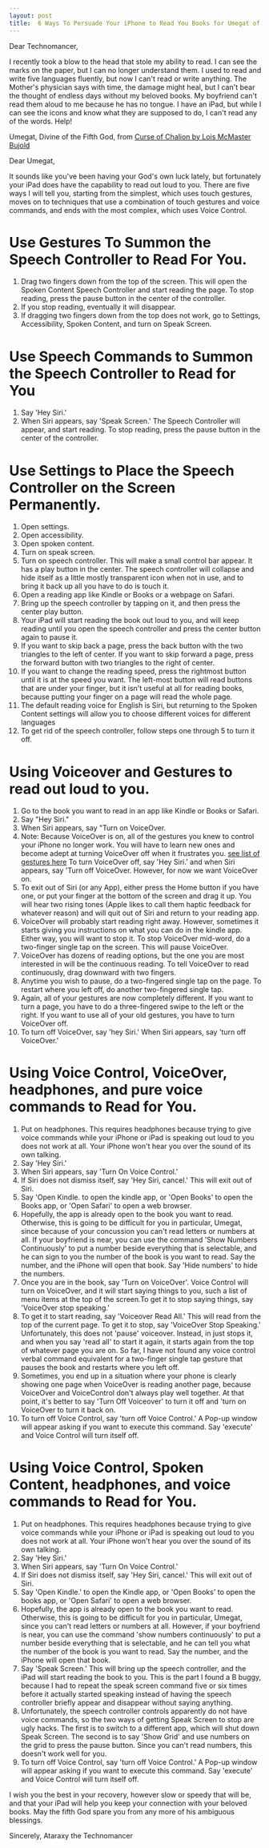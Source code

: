 ```yaml
---
layout: post
title:  6 Ways To Persuade Your iPhone to Read You Books for Umegat of Chalion
---
```


Dear Technomancer, 

I recently took a blow to the head that stole my ability to read. I can see the marks on the paper, but I can no longer understand them. I used to read and write five languages fluently, but now I can't read or write anything. The Mother's physician says with time, the damage might heal, but I can't bear the thought of endless days without my beloved books. My boyfriend can't read them aloud to me because he has no tongue. I have an iPad, but while I can see the icons and know what they are supposed to do, I can't read any of the words. Help!

Umegat, Divine of the Fifth God, from [Curse of Chalion by Lois McMaster Bujold](https://www.goodreads.com/en/book/show/61886.The_Curse_of_Chalion)

Dear Umegat,

It sounds like you've been having your God's own luck lately, but fortunately your iPad does have the capability to read out loud to you. There are five ways I will tell you, starting from the simplest, which uses touch gestures, moves on to techniques that use a combination of touch gestures and voice commands, and ends with the most complex, which uses Voice Control. 

# Use Gestures To Summon the Speech Controller to Read For You.

1. Drag two fingers down from the top of the screen.  This will open the Spoken Content Speech Controller and start reading the page. To stop reading, press the pause button in the center of the controller.  
2. If you stop reading, eventually it will disappear. 
3. If dragging two fingers down from the top does not work, go to Settings, Accessibility, Spoken Content, and turn on Speak Screen.


# Use Speech Commands to Summon the Speech Controller to Read for You

1. Say 'Hey Siri.'
2. When Siri appears, say 'Speak Screen.' The Speech Controller will appear, and start reading. To stop reading, press the pause button in the center of the controller.  



# Use Settings to Place the Speech Controller on the Screen Permanently.

1. Open settings.
2. Open accessibility.
3. Open spoken content.
4. Turn on speak screen.
5. Turn on speech controller. This will make a small control bar appear.  It has a play button in the center.  The speech controller will collapse and hide itself as a little mostly transparent icon when not in use, and to bring it back up all you have to do is touch it. 
6. Open a reading app like Kindle or Books or a webpage on Safari.
7. Bring up the speech controller by tapping on it, and then press the center play button.
8. Your iPad will start reading the book out loud to you, and will keep reading until you open the speech controller and press the center button again to pause it.
9. If you want to skip back a page, press the back button with the two triangles to the left of center.  If you want to skip forward a page, press the forward button with two triangles to the right of center.  
10. If you want to change the reading speed, press the rightmost button until it is at the speed you want.  The left-most button will read buttons that are under your finger, but it isn't useful at all for reading books, because  putting your finger on a page will read the whole page.  
11. The default reading voice for English is Siri, but returning to the Spoken Content settings will allow you to choose different voices for different languages
12. To get rid of the speech controller, follow steps one through 5 to turn it off.

# Using Voiceover and Gestures to read out loud to you.

1. Go to the book you want to read in an app like Kindle or Books or Safari.
2. Say "Hey Siri."
3. When Siri appears, say "Turn on VoiceOver.  
4. Note: Because VoiceOver is on, all of the gestures you knew to control your iPhone no longer work. You will have to learn new ones and become adept at turning VoiceOver off when it frustrates you.  [see list of gestures here]( https://support.apple.com/guide/iphone/learn-voiceover-gestures-iph3e2e2281/ios) To turn VoiceOver off, say 'Hey Siri.' and when Siri appears, say 'Turn off VoiceOver. However, for now we want VoiceOver on.
5. To exit out of Siri (or any App), either press the Home button if you have one, or put your finger at the bottom of the screen and drag it up. You will hear two rising tones (Apple likes to call them haptic feedback for whatever reason) and will quit out of Siri and return to your reading app.
6. VoiceOver will probably start reading right away.  However, sometimes it starts giving you instructions on what you can do in the kindle app.  Either way, you will want to stop it. To stop VoiceOver mid-word, do a two-finger single tap on the screen.  This will pause VoiceOver.
7. VoiceOver has dozens of reading options, but the one you are most interested in will be the continuous reading.  To tell VoiceOver to read continuously, drag downward with two fingers.
8. Anytime you wish to pause, do a two-fingered single tap on the page. To restart where you left off, do another two-fingered single tap.
9. Again, all of your gestures are now completely different.   If you want to turn a page, you have to do a three-fingered swipe to the left or the right.  If you want to use all of your old gestures, you have to turn VoiceOver off.  
10. To turn off VoiceOver, say 'hey Siri.' When Siri appears, say 'turn off VoiceOver.'

# Using Voice Control, VoiceOver, headphones, and pure voice commands to Read for You.


1. Put on headphones.  This requires headphones because trying to give voice commands while your iPhone or iPad is speaking out loud to you does not work at all.  Your iPhone won't hear you over the sound of its own talking.
2. Say 'Hey Siri.'
3. When Siri appears, say 'Turn On Voice Control.'
4. If Siri does not dismiss itself, say 'Hey Siri, cancel.' This will exit out of Siri.
5. Say 'Open Kindle. to open the kindle app, or 'Open Books' to open the Books app, or 'Open Safari' to open a web browser.
6. Hopefully, the app is already open to the book you want to read.  Otherwise, this is going to be difficult for you in particular, Umegat, since because of your concussion you can't read letters or numbers at all. If your boyfriend is near, you can use the command 'Show Numbers Continuously' to put a number beside everything that is selectable, and he can sign to you the number of the book is you want to read.  Say the number, and the iPhone will open that book.  Say 'Hide numbers' to hide the numbers.
7. Once you are in the book, say 'Turn on VoiceOver'.  Voice Control will turn on VoiceOver, and it will start saying things to you, such a list of menu items at the top of the screen.To get it to stop saying things, say 'VoiceOver stop speaking.' 
8. To get it to start reading, say 'Voiceover Read All.'   This will read from the top of the current page.  To get it to stop, say 'VoiceOver Stop Speaking.'  Unfortunately, this does not 'pause' voiceover. Instead, in just stops it, and when you say 'read all' to start it again, it starts again from the top of whatever page you are on.  So far, I have not found any voice control verbal command equivalent for a two-finger single tap gesture that pauses the book and restarts where you left off. 
9. Sometimes, you end up in a situation where your phone is clearly showing one page when VoiceOver is reading another page, because VoiceOver and VoiceControl don't always play well together.  At that point, it's better to say 'Turn Off Voiceover' to turn it off and 'turn on VoiceOver to turn it back on.
10. To turn off Voice Control, say 'turn off Voice Control.' A Pop-up window will appear asking if you want to execute this command. Say 'execute' and Voice Control will turn itself off.

# Using Voice Control, Spoken Content, headphones, and voice commands to Read for You.



1. Put on headphones.  This requires headphones because trying to give voice commands while your iPhone or iPad is speaking out loud to you does not work at all.  Your iPhone won't hear you over the sound of its own talking.
2. Say 'Hey Siri.'
3. When Siri appears, say 'Turn On Voice Control.'
4. If Siri does not dismiss itself, say 'Hey Siri, cancel.' This will exit out of Siri.
5. Say 'Open Kindle.' to open the Kindle app, or 'Open Books' to open the books app, or 'Open Safari' to open a web browser.
6. Hopefully, the app is already open to the book you want to read.  Otherwise, this is going to be difficult for you in particular, Umegat, since you can't read letters or numbers at all. However, if your boyfriend is near, you can use the command 'show numbers continuously' to put a number beside everything that is selectable, and he can tell you what the number of the book is you want to read.  Say the number, and the iPhone will open that book.  
7. Say 'Speak Screen.' This will bring up the speech controller, and the iPad will start reading the book to you.  This is the part I found a B buggy, because I had to repeat the speak screen command five or six times before it actually started speaking instead of having the speech controller briefly appear and disappear without saying anything.
8. Unfortunately, the speech controller controls apparently do not have voice commands, so the two ways of getting Speak Screen to stop are ugly hacks. The first is to switch to a different app, which will shut down Speak Screen.  The second is to say 'Show Grid' and use numbers on the grid to press the pause button.  Since you can't read numbers, this doesn't work well for you. 
9. To turn off Voice Control, say 'turn off Voice Control.' A Pop-up window will appear asking if you want to execute this command. Say 'execute' and Voice Control will turn itself off.

I wish you the best in your recovery, however slow or speedy that will be, and that your iPad will help you keep your connection with your beloved books.  May the fifth God spare you from any more of his ambiguous blessings.

Sincerely,
Ataraxy the Technomancer




